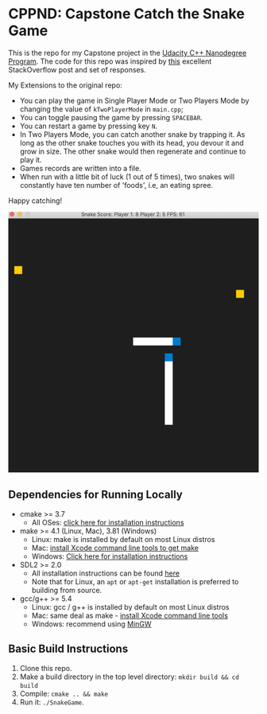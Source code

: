 # CPPND: Capstone Catch the Snake Game

This is the repo for my Capstone project in the [Udacity C++ Nanodegree Program](https://www.udacity.com/course/c-plus-plus-nanodegree--nd213). The code for this repo was inspired by [this](https://codereview.stackexchange.com/questions/212296/snake-game-in-c-with-sdl) excellent StackOverflow post and set of responses.

My Extensions to the original repo:
* You can play the game in Single Player Mode or Two Players Mode by changing the value of `kTwoPlayerMode` in `main.cpp`;
* You can toggle pausing the game by pressing `SPACEBAR`.
* You can restart a game by pressing key `N`.
* In Two Players Mode, you can catch another snake by trapping it. As long as the other snake touches you with its head, you devour it and grow in size. The other snake would then regenerate and continue to play it.
* Games records are written into a file.
* When run with a little bit of luck (1 out of 5 times), two snakes will constantly have ten number of 'foods', i.e, an eating spree.

Happy catching!

<img src="two_snakes.jpg"/>


## Dependencies for Running Locally
* cmake >= 3.7
  * All OSes: [click here for installation instructions](https://cmake.org/install/)
* make >= 4.1 (Linux, Mac), 3.81 (Windows)
  * Linux: make is installed by default on most Linux distros
  * Mac: [install Xcode command line tools to get make](https://developer.apple.com/xcode/features/)
  * Windows: [Click here for installation instructions](http://gnuwin32.sourceforge.net/packages/make.htm)
* SDL2 >= 2.0
  * All installation instructions can be found [here](https://wiki.libsdl.org/Installation)
  * Note that for Linux, an `apt` or `apt-get` installation is preferred to building from source.
* gcc/g++ >= 5.4
  * Linux: gcc / g++ is installed by default on most Linux distros
  * Mac: same deal as make - [install Xcode command line tools](https://developer.apple.com/xcode/features/)
  * Windows: recommend using [MinGW](http://www.mingw.org/)

## Basic Build Instructions

1. Clone this repo.
2. Make a build directory in the top level directory: `mkdir build && cd build`
3. Compile: `cmake .. && make`
4. Run it: `./SnakeGame`.